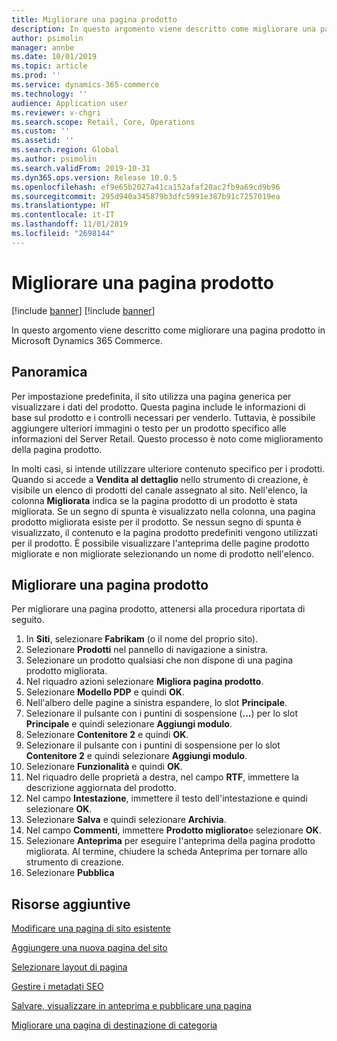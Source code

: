 ```yaml
---
title: Migliorare una pagina prodotto
description: In questo argomento viene descritto come migliorare una pagina prodotto in Microsoft Dynamics 365 Commerce.
author: psimolin
manager: annbe
ms.date: 10/01/2019
ms.topic: article
ms.prod: ''
ms.service: dynamics-365-commerce
ms.technology: ''
audience: Application user
ms.reviewer: v-chgri
ms.search.scope: Retail, Core, Operations
ms.custom: ''
ms.assetid: ''
ms.search.region: Global
ms.author: psimolin
ms.search.validFrom: 2019-10-31
ms.dyn365.ops.version: Release 10.0.5
ms.openlocfilehash: ef9e65b2027a41ca152afaf20ac2fb9a69cd9b96
ms.sourcegitcommit: 295d940a345879b3dfc5991e387b91c7257019ea
ms.translationtype: HT
ms.contentlocale: it-IT
ms.lasthandoff: 11/01/2019
ms.locfileid: "2698144"
---
```

# <a name="enrich-a-product-page"></a>Migliorare una pagina prodotto

[!include [banner](includes/preview-banner.md)]
[!include [banner](includes/banner.md)]

In questo argomento viene descritto come migliorare una pagina prodotto in Microsoft Dynamics 365 Commerce.

## <a name="overview"></a>Panoramica

Per impostazione predefinita, il sito utilizza una pagina generica per visualizzare i dati del prodotto. Questa pagina include le informazioni di base sul prodotto e i controlli necessari per venderlo. Tuttavia, è possibile aggiungere ulteriori immagini o testo per un prodotto specifico alle informazioni del Server Retail. Questo processo è noto come miglioramento della pagina prodotto.

In molti casi, si intende utilizzare ulteriore contenuto specifico per i prodotti. Quando si accede a **Vendita al dettaglio** nello strumento di creazione, è visibile un elenco di prodotti del canale assegnato al sito. Nell'elenco, la colonna **Migliorata** indica se la pagina prodotto di un prodotto è stata migliorata. Se un segno di spunta è visualizzato nella colonna, una pagina prodotto migliorata esiste per il prodotto. Se nessun segno di spunta è visualizzato, il contenuto e la pagina prodotto predefiniti vengono utilizzati per il prodotto. È possibile visualizzare l'anteprima delle pagine prodotto migliorate e non migliorate selezionando un nome di prodotto nell'elenco.

## <a name="enrich-a-product-page"></a>Migliorare una pagina prodotto

Per migliorare una pagina prodotto, attenersi alla procedura riportata di seguito.

1. In **Siti**, selezionare **Fabrikam** (o il nome del proprio sito).
1. Selezionare **Prodotti** nel pannello di navigazione a sinistra.
1. Selezionare un prodotto qualsiasi che non dispone di una pagina prodotto migliorata.
1. Nel riquadro azioni selezionare **Migliora pagina prodotto**.
1. Selezionare **Modello PDP** e quindi **OK**.
1. Nell'albero delle pagine a sinistra espandere, lo slot **Principale**.
1. Selezionare il pulsante con i puntini di sospensione (**...**) per lo slot **Principale** e quindi selezionare **Aggiungi modulo**.
1. Selezionare **Contenitore 2** e quindi **OK**.
1. Selezionare il pulsante con i puntini di sospensione per lo slot **Contenitore 2** e quindi selezionare **Aggiungi modulo**.
1. Selezionare **Funzionalità** e quindi **OK**.
1. Nel riquadro delle proprietà a destra, nel campo **RTF**, immettere la descrizione aggiornata del prodotto.
1. Nel campo **Intestazione**, immettere il testo dell'intestazione e quindi selezionare **OK**.
1. Selezionare **Salva** e quindi selezionare **Archivia**.
1. Nel campo **Commenti**, immettere **Prodotto migliorato**e selezionare **OK**.
1. Selezionare **Anteprima** per eseguire l'anteprima della pagina prodotto migliorata. Al termine, chiudere la scheda Anteprima per tornare allo strumento di creazione.
1. Selezionare **Pubblica**

## <a name="additional-resources"></a>Risorse aggiuntive

[Modificare una pagina di sito esistente](modify-existing-page.md)

[Aggiungere una nuova pagina del sito](add-new-page.md)

[Selezionare layout di pagina](select-page-layouts.md)

[Gestire i metadati SEO](manage-seo-metadata.md)

[Salvare, visualizzare in anteprima e pubblicare una pagina](save-preview-publish-page.md)

[Migliorare una pagina di destinazione di categoria](enrich-category-page.md)


